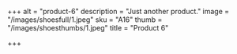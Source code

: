 +++
alt = "product-6"
description = "Just another product."
image = "/images/shoesfull/1.jpeg"
sku = "A16"
thumb = "/images/shoesthumbs/1.jpeg"
title = "Product 6"

+++
